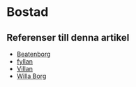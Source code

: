 # Bostad

## Referenser till denna artikel

* [Beatenborg](Beatenborg.md)
* [fyllan](fyllan.md)
* [Villan](Villan.md)
* [Willa Borg](Willa%20Borg.md)
